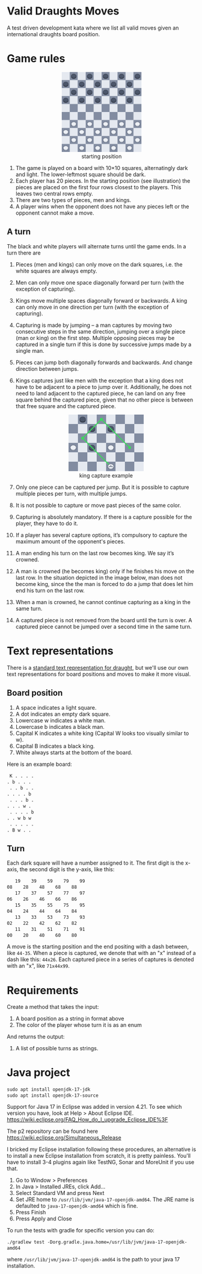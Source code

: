 # Valid Draughts Moves

A test driven development kata where we list all valid moves given an
international draughts board position.

# Game rules

<figure align="center">
   <img src="images/starting-position.svg" style="width:50%">
   <figcaption align="center">starting position</figcaption>
</figure>

1. The game is played on a board with 10×10 squares, alternatingly dark and
   light. The lower-leftmost square should be dark.
2. Each player has 20 pieces. In the starting position (see illustration) the
   pieces are placed on the first four rows closest to the players. This leaves
   two central rows empty.
3. There are two types of pieces, men and kings.
4. A player wins when the opponent does not have any pieces left or the opponent
   cannot make a move.

## A turn

The black and white players will alternate turns until the game ends. In a turn
there are 

1. Pieces (men and kings) can only move on the dark squares, i.e. the white
   squares are always empty.
2. Men can only move one space diagonally forward per turn (with the exception
   of capturing).
3. Kings move multiple spaces diagonally forward or backwards. A king can only
   move in one direction per turn (with the exception of capturing).
4. Capturing is made by jumping – a man captures by moving two consecutive steps
   in the same direction, jumping over a single piece (man or king) on the first
   step. Multiple opposing pieces may be captured in a single turn if this is
   done by successive jumps made by a single man.
5. Pieces can jump both diagonally forwards and backwards. And change direction
   between jumps.
6. Kings captures just like men with the exception that a king does not have to
   be adjacent to a piece to jump over it. Additionally, he does not need to
   land adjacent to the captured piece, he can land on any free square behind
   the captured piece, given that no other piece is between that free square and
   the captured piece.
   <figure align="center">
      <img src="images/king-capture.svg" style="width:50%">
      <figcaption align="center">king capture example</figcaption>
   </figure>

7. Only one piece can be captured per jump. But it is possible to capture
   multiple pieces per turn, with multiple jumps.
8. It is not possible to capture or move past pieces of the same color.
9. Capturing is absolutely mandatory. If there is a capture possible for the
   player, they have to do it.
10. If a player has several capture options, it’s compulsory to capture the
   maximum amount of the opponent's pieces.
11. A man ending his turn on the last row becomes king. We say it’s crowned.
12. A man is crowned (he becomes king) only if he finishes his move on the last
   row. In the situation depicted in the image below, man does not become king,
   since the the man is forced to do a jump that does let him end his turn on
   the last row.
13. When a man is crowned, he cannot continue capturing as a king in the same
    turn.
14. A captured piece is not removed from the board until the turn is over. A
    captured piece cannot be jumped over a second time in the same turn.

# Text representations

There is a [standard text representation for
draught](https://en.wikipedia.org/wiki/Portable_Draughts_Notation), but we'll
use our own text representations for board positions and moves to make it more
visual.

## Board position

1. A space indicates a light square.
2. A dot indicates an empty dark square.
3. Lowercase w indicates a white man.
4. Lowercase b indicates a black man.
5. Capital K indicates a white king (Capital W looks too visually similar to w).
6. Capital B indicates a black king.
7. White always starts at the bottom of the board.

Here is an example board:
```
 K . . . .
. b . . . 
 . . b . .
. . . . b 
 . . . b .
. . . w . 
 . . . . b
. . w b w 
 . . . . .
. B w . . 
```

## Turn

Each dark square will have a number assigned to it. The first digit is the
x-axis, the second digit is the y-axis, like this:
```
   19    39    59    79    99
08    28    48    68    88   
   17    37    57    77    97
06    26    46    66    86   
   15    35    55    75    95
04    24    44    64    84   
   13    33    53    73    93
02    22    42    62    82   
   11    31    51    71    91
00    20    40    60    80   
```

A move is the starting position and the end positing with a dash between, like
`44-35`. When a piece is captured, we denote that with an "x" instead of a dash
like this: `44x26`. Each captured piece in a series of captures is denoted with
an "x", like `71x44x99`.

# Requirements

Create a method that takes the input:

1. A board position as a string in format above
2. The color of the player whose turn it is as an enum

And returns the output:

1. A list of possible turns as strings.

# Java project

```
sudo apt install openjdk-17-jdk
sudo apt install openjdk-17-source
```

Support for Java 17 in Eclipse was added in version 4.21. To see which version
you have, look at Help > About Eclipse IDE.
https://wiki.eclipse.org/FAQ_How_do_I_upgrade_Eclipse_IDE%3F

The p2 repository can be found here
https://wiki.eclipse.org/Simultaneous_Release

I bricked my Eclipse installation following these procedures, an alternative is
to install a new Eclipse installation from scratch, it is pretty painless.
You'll have to install 3-4 plugins again like TestNG, Sonar and MoreUnit if you
use that.

1. Go to Window > Preferences
2. In Java > Installed JREs, click Add...
3. Select Standard VM and press Next
4. Set JRE home to `/usr/lib/jvm/java-17-openjdk-amd64`. The JRE name is
   defaulted to `java-17-openjdk-amd64` which is fine.
5. Press Finish
6. Press Apply and Close

To run the tests with gradle for specific version you can do:

```
./gradlew test -Dorg.gradle.java.home=/usr/lib/jvm/java-17-openjdk-amd64
```

where `/usr/lib/jvm/java-17-openjdk-amd64` is the path to your java 17
installation.